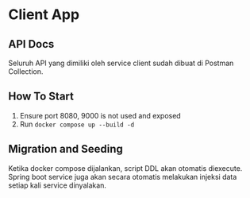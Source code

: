 # Client App

## API Docs

Seluruh API yang dimiliki oleh service client sudah dibuat di Postman Collection.

## How To Start

1. Ensure port 8080, 9000 is not used and exposed
2. Run `docker compose up --build -d`

## Migration and Seeding
Ketika docker compose dijalankan, script DDL akan otomatis diexecute. Spring boot service juga akan secara otomatis melakukan injeksi data setiap kali service dinyalakan.
